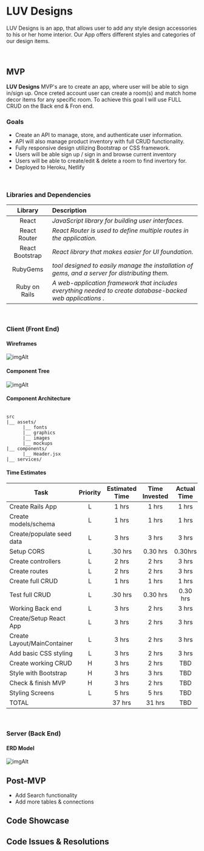 # LUV Designs
LUV Designs is an app, that allows user to add any style design accessories to his or her home interior. Our App offers different styles and categories of our design items. 

<br>

## MVP

 **LUV Designs** MVP's are to create an app, where user will be able to sign in/sign up. Once creted account user can create a room(s) and match home decor items for any specific room. To achieve this goal I will use FULL CRUD on the Back end & Fron end.
<br>

### Goals

- Create an API to manage, store, and authenticate user information.
- API will also manage product inventory with full CRUD functionality.
- Fully responsive design utilizing Bootstrap or CSS framework.
- Users will be able sign up / sign in and browse current inventory
- Users will be able to create/edit & delete a room to find invertory for.
- Deployed to Heroku, Netlify

<br>

### Libraries and Dependencies


|     Library      | Description                                        |
| :--------------: | :-----------------------------------------         |
|      React       | _JavaScript library for building user interfaces._ |
|   React Router   | _React Router is used to define multiple routes in the application._|
| React Bootstrap | _React library that makes easier for UI foundation._|
|    RubyGems   | _tool designed to easily manage the installation of gems, and a server for distributing them._|
|  Ruby on Rails  | _A web-application framework that includes everything needed to create database-backed web applications ._|

<br>

### Client (Front End)

#### Wireframes

![imgAlt](https://i.imgur.com/dd2G6jk.png)

#### Component Tree

![imgAlt](https://i.imgur.com/0dYY3qn.png)


#### Component Architecture

``` structure

src
|__ assets/
      |__ fonts
      |__ graphics
      |__ images
      |__ mockups
|__ components/
      |__ Header.jsx
|__ services/

```

#### Time Estimates



| Task                | Priority | Estimated Time | Time Invested | Actual Time |
| ------------------- | :------: | :------------: | :-----------: | :---------: |
| Create Rails App    |    L     |     1 hrs      |     1 hrs     |    1 hrs    |
| Create models/schema|    L     |     1 hrs      |     1 hrs     |    1 hrs    |
| Create/populate seed data|    L     |     3 hrs      |     3 hrs     |    3 hrs    |
| Setup CORS          |    L     |   .30 hrs      |     0.30 hrs     |    0.30hrs  |
| Create controllers  |    L     |     2 hrs      |     2 hrs     |    3 hrs    |
| Create routes       |    L     |     2 hrs      |     2 hrs     |    3 hrs    |
| Create full CRUD    |    L     |     1 hrs      |     1 hrs     |    1 hrs    |
| Test full CRUD      |    L     |   .30 hrs      |     0.30 hrs     |    0.30 hrs  |
| Working Back end   |    L     |     3 hrs      |     2 hrs     |    3 hrs    |
| Create/Setup React App   |    L     |     3 hrs      |     2 hrs     |    3 hrs    |
| Create Layout/MainContainer  |    L     |     3 hrs      |     2 hrs     |    3 hrs  |
| Add basic CSS styling   |    L     |     3 hrs      |     2 hrs     |    3 hrs    |
| Create working CRUD |    H     |     3 hrs      |     2 hrs     |     TBD     |
| Style with Bootstrap|    H     |     3 hrs      |     3 hrs     |     TBD     |
| Check & finish MVP  |    H     |     3 hrs      |     2 hrs     |     TBD     |
| Styling Screens     |    L     |     5 hrs      |     5 hrs     |     TBD     |
| TOTAL               |          |     37 hrs     |     31 hrs    |     TBD     |


<br>

### Server (Back End)

#### ERD Model

![imgAlt](https://i.imgur.com/k8GZGTf.png)

## Post-MVP

- Add Search functionality
- Add more tables & connections


## Code Showcase



## Code Issues & Resolutions

